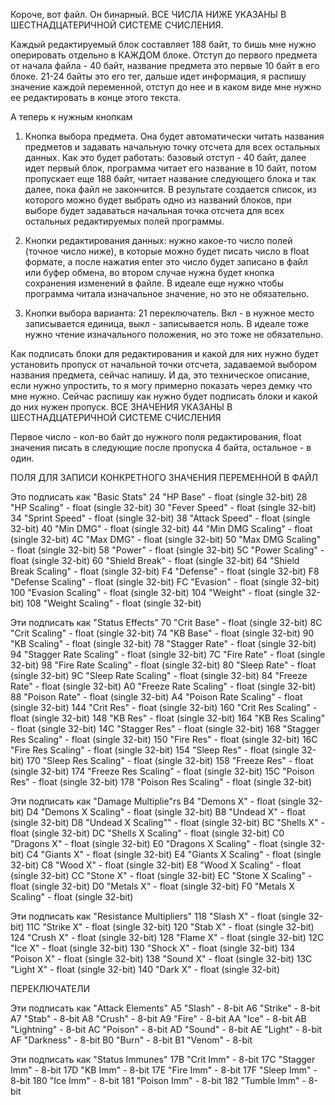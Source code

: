 Короче, вот файл. Он бинарный.
ВСЕ ЧИСЛА НИЖЕ УКАЗАНЫ В ШЕСТНАДЦАТЕРИЧНОЙ СИСТЕМЕ СЧИСЛЕНИЯ.

Каждый редактируемый блок составляет 188 байт, то бишь мне нужно оперировать отдельно в КАЖДОМ блоке. 
Отступ до первого предмета от начала файла - 40 байт, название предмета это первые 10 байт в его блоке. 
21-24 байты это его тег, дальше идет информация, я распишу значение каждой переменной,
 отступ до нее и в каком виде мне нужно ее редактировать в конце этого текста.

А теперь к нужным кнопкам

1) Кнопка выбора предмета. Она будет автоматически читать названия предметов и задавать начальную точку отсчета
 для всех остальных данных. Как это будет работать: базовый отступ - 40 байт, далее идет первый блок, 
 программа читает его название в 10 байт, потом пропускает еще 188 байт, читает название следующего блока и так далее, 
 пока файл не закончится. В результате создается список, из которого можно будет выбрать одно из названий блоков,
  при выборе будет задаваться начальная точка отсчета для всех остальных редактируемых полей программы.

2) Кнопки редактирования данных: нужно какое-то число полей (точное число ниже), 
в которые можно будет писать число в float формате, а после нажатия enter это число будет записано в файл 
или буфер обмена, во втором случае нужна будет кнопка сохранения изменений в файле.
 В идеале еще нужно чтобы программа читала изначальное значение, но это не обязательно.

3) Кнопки выбора варианта: 21 переключатель. Вкл - в нужное место записывается единица, выкл - записывается ноль. 
В идеале тоже нужно чтение изначального положения, но это тоже не обязательно.

Как подписать блоки для редактирования и какой для них нужно будет установить пропуск от начальной точки отсчета,
 задаваемой выбором названия предмета, сейчас напишу.
И да, это техническое описание, если нужно упростить, то я могу примерно показать через демку что мне нужно.
Сейчас распишу как нужно будет подписать блоки и какой до них нужен пропуск.
ВСЕ ЗНАЧЕНИЯ УКАЗАНЫ В ШЕСТНАДЦАТЕРИЧНОЙ СИСТЕМЕ СЧИСЛЕНИЯ

Первое число - кол-во байт до нужного поля редактирования, float значения писать в следующие после пропуска 4 байта,
 остальное - в один.

ПОЛЯ ДЛЯ ЗАПИСИ КОНКРЕТНОГО ЗНАЧЕНИЯ ПЕРЕМЕННОЙ В ФАЙЛ

Это подписать как "Basic Stats"
24 "HP Base" - float (single 32-bit)
28 "HP Scaling" - float (single 32-bit)
30 "Fever Speed" - float (single 32-bit)
34 "Sprint Speed" - float (single 32-bit)
38 "Attack Speed" - float (single 32-bit)
40 "Min DMG" - float (single 32-bit)
44 "Min DMG Scaling" - float (single 32-bit)
4C "Max DMG" - float (single 32-bit)
50 "Max DMG Scaling" - float (single 32-bit)
58 "Power" - float (single 32-bit)
5C "Power Scaling" - float (single 32-bit)
60 "Shield Break" - float (single 32-bit)
64 "Shield Break Scaling" - float (single 32-bit)
F4 "Defense" - float (single 32-bit) 
F8 "Defense Scaling" - float (single 32-bit) 
FC "Evasion" - float (single 32-bit) 
100 "Evasion Scaling" - float (single 32-bit) 
104 "Weight" - float (single 32-bit) 
108 "Weight Scaling" - float (single 32-bit)

Эти подписать как "Status Effects"
70 "Crit Base" - float (single 32-bit)
8C "Crit Scaling" - float (single 32-bit)
74 "KB Base" - float (single 32-bit)
90 "KB Scaling" - float (single 32-bit)
78 "Stagger Rate" - float (single 32-bit)
94 "Stagger Rate Scaling" - float (single 32-bit)
7C "Fire Rate" - float (single 32-bit)
98 "Fire Rate Scaling" - float (single 32-bit)
80 "Sleep Rate" - float (single 32-bit)
9C "Sleep Rate Scaling" - float (single 32-bit)
84 "Freeze Rate" - float (single 32-bit)
A0 "Freeze Rate Scaling" - float (single 32-bit)
88 "Poison Rate" - float (single 32-bit)
A4 "Poison Rate Scaling" - float (single 32-bit)
144 "Crit Res" - float (single 32-bit) 
160 "Crit Res Scaling" - float (single 32-bit) 
148 "KB Res" - float (single 32-bit) 
164 "KB Res Scaling" - float (single 32-bit) 
14C "Stagger Res" - float (single 32-bit) 
168 "Stagger Res Scaling" - float (single 32-bit) 
150 "Fire Res" - float (single 32-bit) 
16C "Fire Res Scaling" - float (single 32-bit) 
154 "Sleep Res" - float (single 32-bit) 
170 "Sleep Res Scaling" - float (single 32-bit) 
158 "Freeze Res" - float (single 32-bit) 
174 "Freeze Res Scaling" - float (single 32-bit) 
15C "Poison Res" - float (single 32-bit) 
178 "Poison Res Scaling" - float (single 32-bit)

Эти подписать как "Damage Multiplie"rs
B4 "Demons X" - float (single 32-bit)
D4 "Demons X Scaling" - float (single 32-bit)
B8 "Undead X" - float (single 32-bit)
D8 "Undead X Scaling"" - float (single 32-bit)
BC "Shells X" - float (single 32-bit)
DC "Shells X Scaling" - float (single 32-bit)
C0 "Dragons X" - float (single 32-bit)
E0 "Dragons X Scaling" - float (single 32-bit)
C4 "Giants X" - float (single 32-bit)
E4 "Giants X Scaling" - float (single 32-bit)
C8 "Wood X" - float (single 32-bit)
E8 "Wood X Scaling" - float (single 32-bit)
CC "Stone X" - float (single 32-bit)
EC "Stone X Scaling" - float (single 32-bit)
D0 "Metals X" - float (single 32-bit)
F0 "Metals X Scaling" - float (single 32-bit)

Эти подписать как "Resistance Multipliers"
118 "Slash X" - float (single 32-bit)
11C "Strike X" - float (single 32-bit)
120 "Stab X" - float (single 32-bit)
124 "Crush X" - float (single 32-bit)
128 "Flame X" - float (single 32-bit)
12C "Ice X" - float (single 32-bit)
130 "Shock X" - float (single 32-bit)
134 "Poison X" - float (single 32-bit)
138 "Sound X" - float (single 32-bit)
13C "Light X" - float (single 32-bit)
140 "Dark X" - float (single 32-bit)

ПЕРЕКЛЮЧАТЕЛИ

Эти подписать как "Attack Elements"
A5 "Slash" - 8-bit
A6 "Strike" - 8-bit
A7 "Stab" - 8-bit
A8 "Crush" - 8-bit
A9 "Fire" - 8-bit
AA "Ice" - 8-bit
AB "Lightning" - 8-bit
AC "Poison" - 8-bit
AD "Sound" - 8-bit
AE "Light" - 8-bit
AF "Darkness" - 8-bit
B0 "Burn" - 8-bit
B1 "Venom" - 8-bit

Эти подписать как "Status Immunes"
17B "Crit Imm" - 8-bit
17C "Stagger Imm" - 8-bit
17D "KB Imm" - 8-bit
17E "Fire Imm" - 8-bit
17F "Sleep Imm" - 8-bit
180 "Ice Imm" - 8-bit
181 "Poison Imm" - 8-bit
182 "Tumble Imm" - 8-bit
